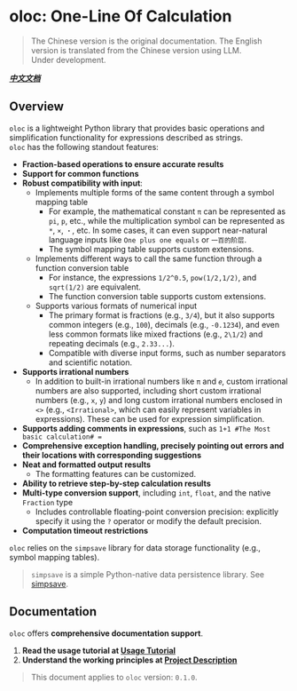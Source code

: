 # oloc: One-Line Of Calculation  

> The Chinese version is the original documentation. The English version is translated from the Chinese version using LLM.  
> Under development.  

***[中文文档](README_zh.md)***  

## Overview  

`oloc` is a lightweight Python library that provides basic operations and simplification functionality for expressions described as strings.  
`oloc` has the following standout features:  

- **Fraction-based operations to ensure accurate results**  
- **Support for common functions**  
- **Robust compatibility with input**:  
    - Implements multiple forms of the same content through a symbol mapping table  
      - For example, the mathematical constant `π` can be represented as `pi`, `p`, etc., while the multiplication symbol can be represented as `*`, `×`, `・`, etc. In some cases, it can even support near-natural language inputs like `One plus one equals` or `一百的阶层`.  
      - The symbol mapping table supports custom extensions.  
    - Implements different ways to call the same function through a function conversion table  
      - For instance, the expressions `1/2^0.5`, `pow(1/2,1/2)`, and `sqrt(1/2)` are equivalent.  
      - The function conversion table supports custom extensions.  
    - Supports various formats of numerical input  
      - The primary format is fractions (e.g., `3/4`), but it also supports common integers (e.g., `100`), decimals (e.g., `-0.1234`), and even less common formats like mixed fractions (e.g., `2\1/2`) and repeating decimals (e.g., `2.33...`).  
      - Compatible with diverse input forms, such as number separators and scientific notation.  
- **Supports irrational numbers**  
  - In addition to built-in irrational numbers like `π` and `𝑒`, custom irrational numbers are also supported, including short custom irrational numbers (e.g., `x`, `y`) and long custom irrational numbers enclosed in `<>` (e.g., `<Irrational>`, which can easily represent variables in expressions). These can be used for expression simplification.  
- **Supports adding comments in expressions**, such as `1+1 #The Most basic calculation# =`  
- **Comprehensive exception handling, precisely pointing out errors and their locations with corresponding suggestions**  
- **Neat and formatted output results**  
  - The formatting features can be customized.  
- **Ability to retrieve step-by-step calculation results**  
- **Multi-type conversion support**, including `int`, `float`, and the native `Fraction` type  
  - Includes controllable floating-point conversion precision: explicitly specify it using the `?` operator or modify the default precision.  
- **Computation timeout restrictions**  

`oloc` relies on the `simpsave` library for data storage functionality (e.g., symbol mapping tables).  
> `simpsave` is a simple Python-native data persistence library. See [simpsave](https://github.com/Water-Run/SimpSave).  

## Documentation  

`oloc` offers **comprehensive documentation support**.  

1. **Read the usage tutorial at [Usage Tutorial](doc/zh/使用教程/使用教程目录.md)**  
2. **Understand the working principles at [Project Description](doc/zh/项目说明/项目说明梗概.md)**  

> This document applies to `oloc` version: `0.1.0`.